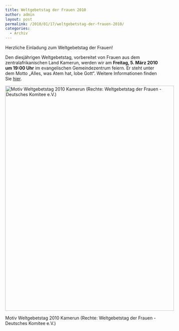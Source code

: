 ```yaml
---
title: Weltgebetstag der Frauen 2010
author: admin
layout: post
permalink: /2010/01/17/weltgebetstag-der-frauen-2010/
categories:
  - Archiv
---
```

Herzliche Einladung zum Weltgebetstag der Frauen!

Den diesjährigen Weltgebetstag, vorbereitet von Frauen aus dem zentralafrikanischen Land Kamerun, werden wir am **Freitag, 5. März 2010 um 19:00 Uhr** im evangelischen Gemeindezentrum feiern. Er steht unter dem Motto „Alles, was Atem hat, lobe Gott“. Weitere Informationen finden Sie [hier][1].

<div id="attachment_236" style="width: 548px" class="wp-caption aligncenter">
  <a href="http://www.ekg-heidelsheim.de/2010/01/17/weltgebetstag-der-frauen-2010/weltgebetstag_2010/" rel="attachment wp-att-236"><img src="http://www.ekg-heidelsheim.de/wp-content/uploads/2010/01/Weltgebetstag_2010-769x1024.jpg" alt="Motiv Weltgebetstag 2010 Kamerun (Rechte: Weltgebetstag der Frauen - Deutsches Komitee e.V.)" title="Weltgebetstag_2010" width="538" height="716" class="size-large wp-image-236" /></a><p class="wp-caption-text">
    Motiv Weltgebetstag 2010 Kamerun (Rechte: Weltgebetstag der Frauen - Deutsches Komitee e.V.)
  </p>
</div>

 [1]: http://www.weltgebetstag.de/index.php
